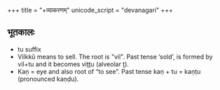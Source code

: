 +++
title = "+व्याकरणम्"
unicode_script = "devanagari"
+++

## भूतकालः
- tu suffix
- Vilkkŭ means to sell. The root is "vil". Past tense ‘sold’, is formed by vil+tu and it becomes viṯṯu (alveolar ṯ).
- Kaṇ = eye and also root of “to see”.  Past tense kaṇ + tu = kaṇṭu (pronounced kaṇḍu).